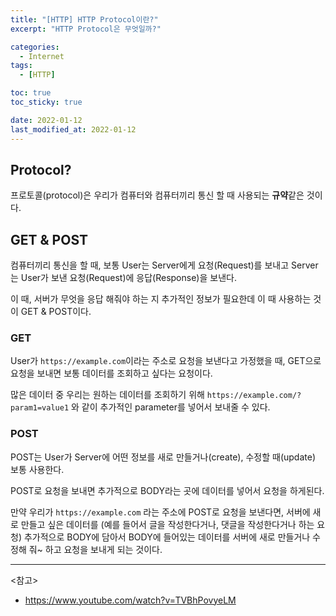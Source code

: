 ```yaml
---
title: "[HTTP] HTTP Protocol이란?"
excerpt: "HTTP Protocol은 무엇일까?"

categories:
  - Internet
tags:
  - [HTTP]

toc: true
toc_sticky: true

date: 2022-01-12
last_modified_at: 2022-01-12
---
```


## Protocol?

프로토콜(protocol)은 우리가 컴퓨터와 컴퓨터끼리 통신 할 때 사용되는 **규약**같은 것이다.

## GET & POST

컴퓨터끼리 통신을 할 때, 보통 User는 Server에게 요청(Request)를 보내고 Server는 User가 보낸 요청(Request)에 응답(Response)을 보낸다.

이 때, 서버가 무엇을 응답 해줘야 하는 지 추가적인 정보가 필요한데 이 때 사용하는 것이 GET & POST이다.

### GET

User가 `https://example.com`이라는 주소로 요청을 보낸다고 가정했을 때, GET으로 요청을 보내면 보통 데이터를 조회하고 싶다는 요청이다.

많은 데이터 중 우리는 원하는 데이터를 조회하기 위해 `https://example.com/?param1=value1` 와 같이 추가적인 parameter를 넣어서 보내줄 수 있다.

### POST

POST는 User가 Server에 어떤 정보를 새로 만들거나(create), 수정할 때(update) 보통 사용한다.

POST로 요청을 보내면 추가적으로 BODY라는 곳에 데이터를 넣어서 요청을 하게된다.

만약 우리가 `https://example.com` 라는 주소에 POST로 요청을 보낸다면, 서버에 새로 만들고 싶은 데이터를 (예를 들어서 글을 작성한다거나, 댓글을 작성한다거나 하는 요청) 추가적으로 BODY에 담아서 BODY에 들어있는 데이터를 서버에 새로 만들거나 수정해 줘~ 하고 요청을 보내게 되는 것이다.

---

<참고>

- https://www.youtube.com/watch?v=TVBhPovyeLM

